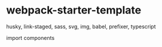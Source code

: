 # webpack-starter-template

husky, link-staged, sass, svg, img, babel, prefixer, typescript

import components
